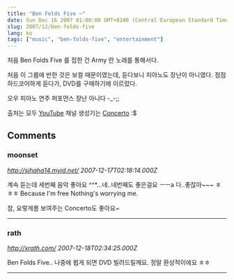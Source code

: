 ```yaml
---
title: "Ben Folds Five ~"
date: Sun Dec 16 2007 01:00:00 GMT+0100 (Central European Standard Time)
slug: 2007/12/ben-folds-five
lang: ko
tags: ["music", "ben-folds-five", "entertainment"]
---
```


처음 Ben Folds Five 를 접한 건 Army 란 노래를 통해서다.

처음 이 그룹에 반한 것은 보컬 때문이였는데, 듣다보니 피아노도 장난이 아니였다.
점점 하드코어하게 듣다가, DVD를 구매하기에 이르렀다.

오우 피아노 연주 퍼포먼스 장난 아니다 -_-;;

출처는 모두 [YouTube](http://www.youtube.com/)
채널 생성기는 [Concerto](http://concerto.playmaru.net/) :$

## Comments

### moonset
*http://sjhaha14.myid.net/*
*2007-12-17T02:18:14.000Z*

계속 듣는데 세번째 음악 좋아요 ^^*...네..네번째도 좋은걸요 ㅡㅡa
다..좋잖아~~~ ㅎㅎㅎ
Because I'm free Nothing's worrying me.

참, 요렇게롬 보여주는 Concerto도 좋아요~

---

### rath
*http://xrath.com/*
*2007-12-18T02:34:25.000Z*

Ben Folds Five.. 나중에 뵙게 되면 DVD 빌려드릴께요. 정말 환상적이에요 ㅎㅎ

---
